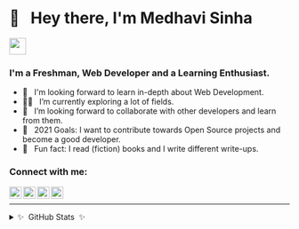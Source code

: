 # 👋  &nbsp; Hey there, I'm Medhavi Sinha
[<img height="30" src="https://img.shields.io/badge/linkedin-blue.svg?&style=for-the-badge&logo=linkedin&logoColor=white" />][LinkedIn]
### I'm a Freshman, Web Developer and a Learning Enthusiast.

- 🔭 &nbsp; I'm looking forward to learn in-depth about Web Development.
- 🕵️‍♀️ &nbsp; I’m currently exploring a lot of fields.
- 🤝 &nbsp; I’m looking forward to collaborate with other developers and learn from them.
- 🌸  &nbsp; 2021 Goals: I want to contribute towards Open Source projects and become a good developer.
- 💫  &nbsp; Fun fact: I read (fiction) books and I write different write-ups.

### Connect with me:

[<img align="left" alt="Medhavi Sinha | LinkedIn" width="22px" src="https://cdn.jsdelivr.net/npm/simple-icons@v3/icons/linkedin.svg" />][linkedin]
[<img align="left" alt="sassymedhavi | Twitter" width="22px" src="https://cdn.jsdelivr.net/npm/simple-icons@v3/icons/twitter.svg" />][twitter]
[<img align="left" alt="_medhavisinha_ | Instagram" width="22px" src="https://cdn.jsdelivr.net/npm/simple-icons@v3/icons/instagram.svg" />][instagram]
[<img align="left" alt="https://onemoremedhavi.medium.com/" width="22px" src="https://cdn.jsdelivr.net/npm/simple-icons@v3/icons/medium.svg" />][medium]

<br />

---

<details>
  <summary>✨&nbsp; GitHub Stats &nbsp;✨</summary>

 <img align="left" alt= "Medhavi's GitHub stats" src= "https://github-readme-stats.vercel.app/api?username=medhavisinha&show_icons=true&hide_border=true" />

</details>

[medium]: https://onemoremedhavi.medium.com/
[twitter]: https://twitter.com/sassymedhavi
[instagram]: https://instagram.com/_medhavisinha_
[linkedin]: https://www.linkedin.com/in/medhavi-sinha-7b9a431ba/
